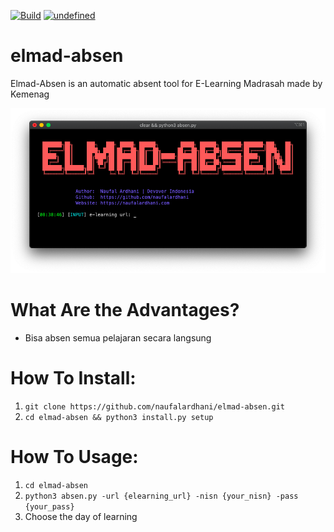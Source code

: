 [![Build](https://img.shields.io/badge/Supported_OS-Linux-orange.svg)]()
[![undefined](https://img.shields.io/github/v/release/naufalardhani/cpanel-pass-reset.svg)](https://github.com/naufalardhani/cpanel-pass-reset/releases/latest)

# elmad-absen
Elmad-Absen is an automatic absent tool for E-Learning Madrasah made by Kemenag 

<p align="center">
  <img src="img.png" width="700" alt="accessibility text">
</p>

# What Are the Advantages?
- Bisa absen semua pelajaran secara langsung

# How To Install:
1. `git clone https://github.com/naufalardhani/elmad-absen.git`
2. `cd elmad-absen && python3 install.py setup`

# How To Usage:
1. `cd elmad-absen`
2. `python3 absen.py -url {elearning_url} -nisn {your_nisn} -pass {your_pass}`
3. Choose the day of learning

